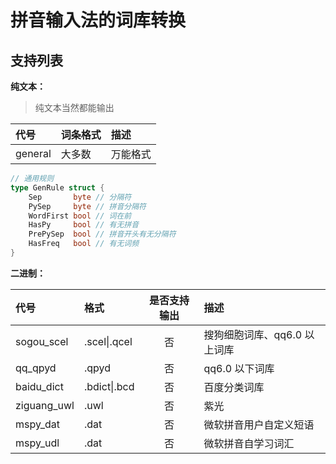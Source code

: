 # 拼音输入法的词库转换

## 支持列表

**纯文本：**

> 纯文本当然都能输出

| 代号    | 词条格式 | 描述     |
| :------ | :------- | :------- |
| general | 大多数   | 万能格式 |

```go
// 通用规则
type GenRule struct {
    Sep       byte // 分隔符
    PySep     byte // 拼音分隔符
    WordFirst bool // 词在前
    HasPy     bool // 有无拼音
    PrePySep  bool // 拼音开头有无分隔符
    HasFreq   bool // 有无词频
}
```

**二进制：**

| 代号        | 格式         | 是否支持输出 | 描述                         |
| :---------- | :----------- | :----------: | :--------------------------- |
| sogou_scel  | .scel\|.qcel |      否      | 搜狗细胞词库、qq6.0 以上词库 |
| qq_qpyd     | .qpyd        |      否      | qq6.0 以下词库               |
| baidu_dict  | .bdict\|.bcd |      否      | 百度分类词库                 |
| ziguang_uwl | .uwl         |      否      | 紫光                         |
| mspy_dat    | .dat         |      否      | 微软拼音用户自定义短语       |
| mspy_udl    | .dat         |      否      | 微软拼音自学习词汇           |
